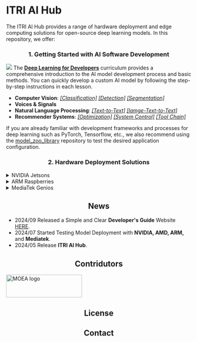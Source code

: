 # ITRI AI Hub
The ITRI AI Hub provides a range of hardware deployment and edge computing solutions for open-source deep learning models. In this repository, we offer:

### <div align="center">1. Getting Started with AI Software Development</div>
![](https://github.com/R300-AI/ITRI-AI-Hub/blob/main/assets/images/tasks.png)
The [**Deep Learning for Developers**](https://github.com/R300-AI/ITRI-AI-Hub/tree/main/docs/Deep_Learning_for_Developers) curriculum provides a comprehensive introduction to the AI model development process and basic methods. You can quickly develop a custom AI model by following the step-by-step instructions in each lesson.

* **Computer Vision**: *[[Classification]]() [[Detection]]() [[Segmentation]]()*
* **Voices & Signals**
* **Natural Language Processing**: *[[Text-to-Text]]() [[Iamge-Text-to-Text]]()*
* **Recommender Systems**: *[[Optimization]]() [[System Control]]() [[Tool Chain]]()*

If you are already familiar with development frameworks and processes for deep learning such as PyTorch, Tensorflow, etc., we also recommend using the [model_zoo_library](https://github.com/R300-AI/model_zoo_library) repository to test the desired application configuration.

### <div align="center">2. Hardware Deployment Solutions</div>

<details>
<summary>NVIDIA Jetsons</summary>

  |  Chipsets  | AGX Xavier        | Orin Nano     | Orin NX          | AGX Orin          |
  |:----------:|:-----------------:|:-------------:|:----------------:|:-----------------:|
  | **OS**     |        Ubuntu     |     Ubuntu    |    Ubuntu        |       Ubuntu      |
  | **CPU**    |  Cortex-A<br><sup>(14K DMIPS)  | Cortex-A<br><sup>(14K DMIPS)     | Cortex-A<br><sup>(18K DMIPS)      | Cortex-A<br><sup>(27K DMIPS)      |
  | **GPU**    |   Volta<br><sup>(1.3 TFLOPS)   | Ampere<br><sup>(1.0 TFLOPS)      | Ampere<br><sup>(2.5 TFLOPS)       | Ampere<br><sup>(5.3 TFLOPS)       |
  | **Power**  |                     10~30W     |                        5~15W     |                        10~25W     |                       15~60W      |
   | **Memory**  |                     --    |                        --     |                        --|                       64GB 256-bit LPDDR5 DRAM      |
  
</details>

<details>
<summary>ARM Raspberries</summary>

  |  Chipsets  | Pi-1        | Pi-2        | Pi-3        | Pi-4        | Pi-5         |
  |:----------:|:-----------:|:-----------:|:-----------:|:-----------:|:------------:|
  | **OS**     |   Raspbian  |   Raspbian  |   Raspbian  |   Raspbian  |   Raspbian   |
  | **CPU**    |  ARM11<br><sup>(0.7K DMIPS)  | Cortex-A<br><sup>(3.6K DMIPS) | Cortex-A<br><sup>(9.6K DMIPS) | Cortex-A<br><sup>(21.6 DMIPS)  | Cortex-A<br><sup>(38.4 DMIPS)  |
  | **Power**  |                  1.8~3.5W    |                     2.5~4W    |                    2.5~5W     |                       3~6W     |                      4~8W      |
  
</details>

<details>
<summary>MediaTek Genios</summary>

  |  Chipsets  | Genio 350    | Genio 510     | Genio 700     | Genio 1200       |
  |:----------:|:-------------:|:-------------:|:-------------:|:---------------:|
  | **OS**     | Ubuntu, Yocto | Ubuntu, Yocto | Ubuntu, Yocto | Ubuntu, Yocto   |
  | **CPU**    | Cortex-A<br><sup>(19K DMIPS) | Cortex-A<br><sup>(35K DMIPS)     | Cortex-A<br><sup>(45K DMIPS)      | Cortex-A<br><sup>(70K DMIPS)      |
  | **GPU**    | Mali-G52<br><sup>(57 GFLOPS) | Mali-G57<br><sup>(128 GFLOPS)    | Mali-G57<br><sup>(192 GFLOPS)     | Mali-G57<br><sup>(267 GFLOPS)     |
  | **APU**    | VP6<br><sup>(0.3 TOPs      ) | MDLA+VP6<br><sup>(2.8 TOPs)      | MDLA+VP6<br><sup> (4.0 TOPs)      | MDLA+VP6<br><sup>(4.8 TOPs)       |
  | **Power**  |   1.9~2.1W                   | 3.5~4.5W                         |      5~6W                         |    6.2~7.2W                       |
  
</details>

## <div align="center">News</div>

* 2024/09 Released a Simple and Clear **Developer's Guide** Website [HERE](https://r300-ai.github.io/ITRI-AI-Hub/).
* 2024/07 Started Testing Model Deployment with **NVIDIA, AMD, ARM,** and **Mediatek**.
* 2024/05 Release **ITRI AI Hub**.
  
## <div align="center">Contridutors</div>

<a href="https://www.ey.gov.tw/File/B8B426A05E026782" target="AI晶片異質整合模組前瞻製造平台計畫"><img src="https://odas.ida.gov.tw/logo.png" alt="MOEA logo" height="62" width="206"></a>
## <div align="center">License</div>
## <div align="center">Contact</div>



